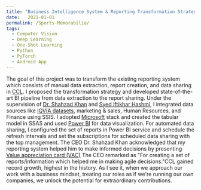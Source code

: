 ```yaml
---
title: "Business Intelligence System & Reporting Transformation Strategy"
date:   2021-01-01
permalink: /Sports-Memorabilia/
tags:
  - Computer Vision
  - Deep Learning
  - One-Shot Learning
  - Python
  - PyTorch
  - Android App
---
```


The goal of this project was to transform the existing reporting system which consists of manual data extraction, report creation, and data sharing in [CCL](https://www.linkedin.com/company/ccl-pharmaceuticals). I proposed the transformation strategy and developed state-of-the-art BI pipeline from data extraction to the report sharing. Under the supervision of [Dr. Shahzad Khan](https://www.linkedin.com/in/shahzad-khan-14372226) and [Syed Iftikhar Hashmi](https://www.linkedin.com/in/farhan-hashmi-72705627), I integrated data sources like [IQVIA datasets](https://www.linkedin.com/company/iqvia), marketing & sales, Human Resources, and Finance using SSIS. I adopted [Microsoft](https://www.microsoft.com/en-pk) stack and created the tabular model in SSAS and used [Power BI](https://www.microsoft.com/en-us/power-platform/products/power-bi) for data visualization. For automated data sharing, I configured the set of reports in Power BI service and schedule the refresh intervals and set the subscriptions for scheduled data sharing with the top management. The CEO Dr. Shahzad Khan acknowledged that my reporting system helped him to make informed decisions by presenting [Value appreciation card (VAC)](https://www.linkedin.com/posts/dataguy-ali_bisuccessstories-bianalyst-ccl-activity-7234109955044204544-5T8y?utm_source=share&utm_medium=member_desktop) The CEO remarked as "For creating a set of reports/information which helped me in making agile decisions."CCL gained record growth, highest in the history. As I see it, when we approach our work with a business mindset, treating our roles as if we're running our own companies, we unlock the potential for extraordinary contributions. 
